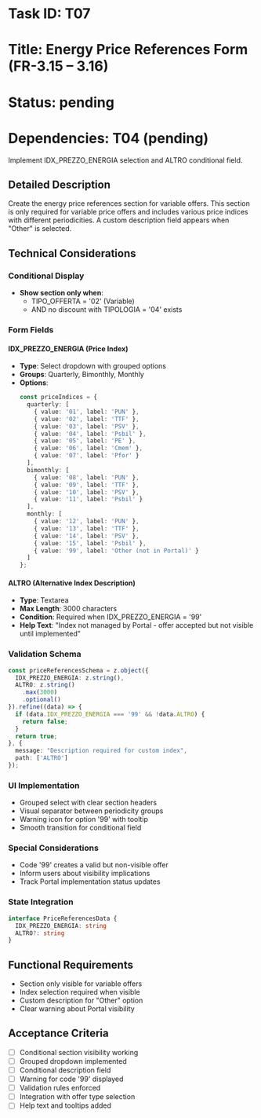 # Task ID: T07
# Title: Energy Price References Form (FR-3.15 – 3.16)
# Status: pending
# Dependencies: T04 (pending)

Implement IDX_PREZZO_ENERGIA selection and ALTRO conditional field.

## Detailed Description

Create the energy price references section for variable offers. This section is only required for variable price offers and includes various price indices with different periodicities. A custom description field appears when "Other" is selected.

## Technical Considerations

### Conditional Display
- **Show section only when**: 
  - TIPO_OFFERTA = '02' (Variable)
  - AND no discount with TIPOLOGIA = '04' exists

### Form Fields

#### IDX_PREZZO_ENERGIA (Price Index)
- **Type**: Select dropdown with grouped options
- **Groups**: Quarterly, Bimonthly, Monthly
- **Options**:
  ```typescript
  const priceIndices = {
    quarterly: [
      { value: '01', label: 'PUN' },
      { value: '02', label: 'TTF' },
      { value: '03', label: 'PSV' },
      { value: '04', label: 'Psbil' },
      { value: '05', label: 'PE' },
      { value: '06', label: 'Cmem' },
      { value: '07', label: 'Pfor' }
    ],
    bimonthly: [
      { value: '08', label: 'PUN' },
      { value: '09', label: 'TTF' },
      { value: '10', label: 'PSV' },
      { value: '11', label: 'Psbil' }
    ],
    monthly: [
      { value: '12', label: 'PUN' },
      { value: '13', label: 'TTF' },
      { value: '14', label: 'PSV' },
      { value: '15', label: 'Psbil' },
      { value: '99', label: 'Other (not in Portal)' }
    ]
  };
  ```

#### ALTRO (Alternative Index Description)
- **Type**: Textarea
- **Max Length**: 3000 characters
- **Condition**: Required when IDX_PREZZO_ENERGIA = '99'
- **Help Text**: "Index not managed by Portal - offer accepted but not visible until implemented"

### Validation Schema
```typescript
const priceReferencesSchema = z.object({
  IDX_PREZZO_ENERGIA: z.string(),
  ALTRO: z.string()
    .max(3000)
    .optional()
}).refine((data) => {
  if (data.IDX_PREZZO_ENERGIA === '99' && !data.ALTRO) {
    return false;
  }
  return true;
}, {
  message: "Description required for custom index",
  path: ['ALTRO']
});
```

### UI Implementation
- Grouped select with clear section headers
- Visual separator between periodicity groups
- Warning icon for option '99' with tooltip
- Smooth transition for conditional field

### Special Considerations
- Code '99' creates a valid but non-visible offer
- Inform users about visibility implications
- Track Portal implementation status updates

### State Integration
```typescript
interface PriceReferencesData {
  IDX_PREZZO_ENERGIA: string
  ALTRO?: string
}
```

## Functional Requirements
- Section only visible for variable offers
- Index selection required when visible
- Custom description for "Other" option
- Clear warning about Portal visibility

## Acceptance Criteria
- [ ] Conditional section visibility working
- [ ] Grouped dropdown implemented
- [ ] Conditional description field
- [ ] Warning for code '99' displayed
- [ ] Validation rules enforced
- [ ] Integration with offer type selection
- [ ] Help text and tooltips added